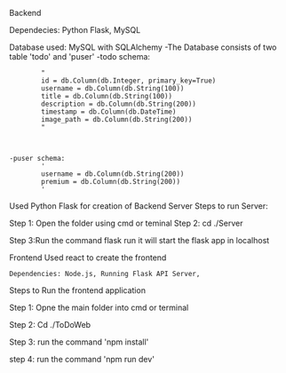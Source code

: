 Backend

Dependecies: Python Flask, MySQL

Database used: MySQL with SQLAlchemy
    -The Database consists of two table 'todo' and 'puser'
    -todo schema:
           
            "
            id = db.Column(db.Integer, primary_key=True)
            username = db.Column(db.String(100))
            title = db.Column(db.String(100))
            description = db.Column(db.String(200))
            timestamp = db.Column(db.DateTime)
            image_path = db.Column(db.String(200))
            "


            
    -puser schema:
            '    
            username = db.Column(db.String(200))
            premium = db.Column(db.String(200))
            '

Used Python Flask for creation of Backend Server
Steps to run Server:

Step 1: Open the folder using cmd or teminal
Step 2: cd ./Server

Step 3:Run the command flask run
        it will start the flask app in localhost

Frontend
    Used react to create the frontend

    Dependencies: Node.js, Running Flask API Server,

Steps to Run the frontend application

Step 1: Opne the main folder into cmd or terminal

Step 2: Cd ./ToDoWeb

Step 3: run the command 'npm install'

step 4:  run the command 'npm run dev'
